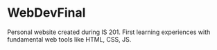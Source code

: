 # WebDevFinal

Personal website created during IS 201. First learning experiences with fundamental web tools like HTML, CSS, JS. 
